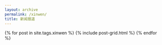 ```yaml
---
layout: archive
permalink: /xinwen/
title: 新闻报道
---
```


<div class="tiles">
  {% for post in site.tags.xinwen %}
 	{% include post-grid.html %}
  {% endfor %}
</div>

